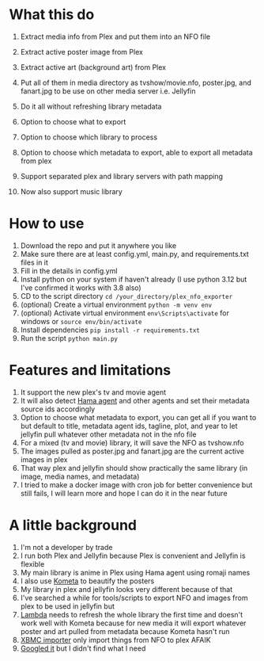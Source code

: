 # What this do
1. Extract media info from Plex and put them into an NFO file
2. Extract active poster image from Plex
3. Extract active art (background art) from Plex
4. Put all of them in media directory as tvshow/movie.nfo, poster.jpg, and fanart.jpg to be use on other media server i.e. Jellyfin
5. Do it all without refreshing library metadata
6. Option to choose what to export
7. Option to choose which library to process
8. Option to choose which metadata to export, able to export all metadata from plex
9. Support separated plex and library servers with path mapping

10. Now also support music library

# How to use
1. Download the repo and put it anywhere you like
2. Make sure there are at least config.yml, main.py, and requirements.txt files in it
3. Fill in the details in config.yml
4. Install python on your system if haven't already (I use python 3.12 but I've confirmed it works with 3.8 also)
5. CD to the script directory
   ```cd /your_directory/plex_nfo_exporter```
6. (optional) Create a virtual environment
   ```python -m venv env``` 
8. (optional) Activate virtual environment
   ```env\Scripts\activate``` for windows or ```source env/bin/activate```
10. Install dependencies
    ```pip install -r requirements.txt``` 
12. Run the script
    ```python main.py```

# Features and limitations
1. It support the new plex's tv and movie agent
2. It will also detect [Hama agent](https://github.com/ZeroQI/Hama.bundle) and other agents and set their metadata source ids accordingly
3. Option to choose what metadata to export, you can get all if you want to but default to title, metadata agent ids, tagline, plot, and year to let jellyfin pull whatever other metadata not in the nfo file
4. For a mixed (tv and movie) library, it will save the NFO as tvshow.nfo
5. The images pulled as poster.jpg and fanart.jpg are the current active images in plex
6. That way plex and jellyfin should show practically the same library (in image, media names, and metadata)
7. I tried to make a docker image with cron job for better convenience but still fails, I will learn more and hope I can do it in the near future

# A little background
1. I'm not a developer by trade
2. I run both Plex and Jellyfin because Plex is convenient and Jellyfin is flexible
3. My main library is anime in Plex using Hama agent using romaji names
4. I also use [Kometa](https://kometa.wiki/en/latest/) to beautify the posters
5. My library in plex and jellyfin looks very different because of that
6. I've searched a while for tools/scripts to export NFO and images from plex to be used in jellyfin but
7. [Lambda](https://github.com/ZeroQI/Lambda.bundle) needs to refresh the whole library the first time and doesn't work well with Kometa because for new media it will export whatever poster and art pulled from metadata because Kometa hasn't run
8. [XBMC importer](https://github.com/gboudreau/XBMCnfoMoviesImporter.bundle) only import things from NFO to plex AFAIK
9. [Googled it](https://www.google.com/search?q=github+plex+nfo+export&sca_esv=71668abf73626b35&sca_upv=1&sxsrf=ADLYWIK0jN_WTI2xC-noSKYKXW4ISmPJ4w%3A1720488444387&ei=_JGMZvywF5-gnesP6pMt) but I didn't find what I need
